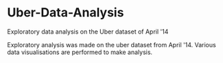 # Uber-Data-Analysis
Exploratory data analysis on the Uber dataset of April '14


Exploratory analysis was made on the uber dataset from April '14.
Various data visualisations are performed to make analysis.
